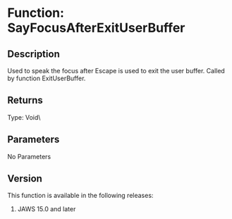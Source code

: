 # Function: SayFocusAfterExitUserBuffer

## Description

Used to speak the focus after Escape is used to exit the user buffer.
Called by function ExitUserBuffer.

## Returns

Type: Void\

## Parameters

No Parameters

## Version

This function is available in the following releases:

1.  JAWS 15.0 and later

